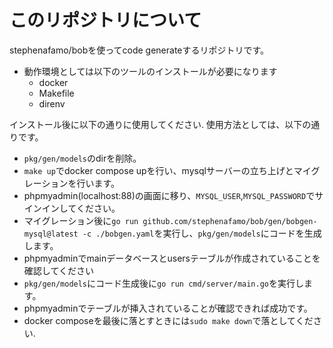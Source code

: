 # このリポジトリについて
stephenafamo/bobを使ってcode generateするリポジトリです。　　
- 動作環境としては以下のツールのインストールが必要になります
  - docker
  - Makefile
  - direnv

インストール後に以下の通りに使用してください.
使用方法としては、以下の通りです。
- `pkg/gen/models`のdirを削除。
- `make up`でdocker compose upを行い、mysqlサーバーの立ち上げとマイグレーションを行います。
- phpmyadmin(localhost:88)の画面に移り、`MYSQL_USER`,`MYSQL_PASSWORD`でサインインしてください。
- マイグレーション後に`go run github.com/stephenafamo/bob/gen/bobgen-mysql@latest -c ./bobgen.yaml`を実行し、`pkg/gen/models`にコードを生成します。
- phpmyadminでmainデータベースとusersテーブルが作成されていることを確認してください
- `pkg/gen/models`にコード生成後に`go run cmd/server/main.go`を実行します。
- phpmyadminでテーブルが挿入されていることが確認できれば成功です。
- docker composeを最後に落とすときには`sudo make down`で落としてください.
